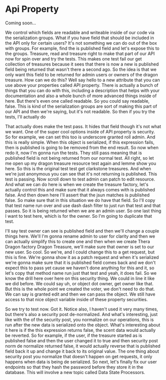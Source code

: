 # Api Property

Coming soon...

We control which fields are readable and writeable inside of our code via the serialization groups. What if you have field that should be included in the API only for certain users? It's not something we can do out of the box with groups. For example, find the is published field and let's expose this to the groups. Treasure, read and treasure right to make that part of our API now for spin over and try the tests. This makes one test fail our get collection of treasures because it sees that there is now a new is published field being returned that wasn't there a second ago. So the idea is that we only want this field to be returned for admin users or owners of the dragon treasure. How can we do this? Well say hello to a new attribute that you can use above your properties called API property. There is actually a bunch of things that you can do with this, including a description that helps with your documentation and also a whole bunch of more advanced things inside of here. But there's even one called readable. So you could say readable, false. This is kind of the serialization groups are sort of making this part of our API and then we're saying, but it's not readable. So then if you try the tests, I'll actually do

That actually does make the test pass. It hides that field though it's not what we want. One of the super cool options inside of API property is security. So for example, we can set this too is underscore granted roll admin. And this is really simple. When this object is serialized, if this expression fails, then is published is going to be removed from the end result. So now when redo it, now I'm gonna run the tests. They still pass meaning that is published field is not being returned from our normal test. All right, so let me open up my dragon treasure resource test again and lemme show you here. So this is the original test test get clarkstone treasures. And when we're just anonymous you can see that it's not returning is published. This test is passing. Now scroll down to test admin can patch to edit resource. And what we can do here is when we create the treasure factory, let's actually control this and make sure that it always comes with is published false. And then down here I'll assert that the jsun matches is published false. So make sure that in this situation we do have that field. So I'll copy that test name run over and use dash dash filter to just run that test and that passes. So it is being returned when we are an admin user. So one last thing I want to test here, which is for the owner. So I'm going to duplicate that test.

I'll say test owner can see is published field and then we'll change a couple things here. We'll I'm gonna rename admin to user for clarity and then we can actually simplify this to create one and then when we create Thera Dragon factory Dragon Treasure, we'll make sure that owner is set to our new user. So cool. So we're, and I could change this to a get request, but this is fine. We're gonna show it as a patch request and when it's serialized we're gonna make sure that it is published field comes back and we don't expect this to pass yet cause we haven't done anything for this and it, so let's copy that method name run just that test and yeah, it does fail. So we know the drill here over here on this security thing. We could in line it like we did before. We could say uh, or object dot owner, get owner like that. But this is the whole point we created the voter, we don't need to do that. We can say is granted edit and then we can pass the object. We still have access to that nice object variable inside of these property securities.

So we try to test now. Got it. Notice also, I haven't used it very many times, but there's also a security post de-normalized. And what's interesting, just like with the of the security post, you normalize on our operations, this is run after the new data is serialized onto the object. What's interesting about it here is if the this expression returns false, the scent data would actually be reverted. So for example, if the user, if the treasure started as is published false and then the user changed it to true and then security post norm de normalize returned false, it would actually reverse that is published field back it up and change it back to its original value. The one thing about security post you normalize that doesn't happen on get requests, it only happens when data is being de serialized. So next, let's finally fix our user endpoints so that they hash the password before they store it in the database. This will involve a new topic called Data State Processors.

